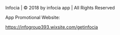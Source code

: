 Infocia | © 2018 by infocia app | All Rights Reserved 


App Promotional Website:

https://infogroup393.wixsite.com/getinfocia
